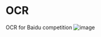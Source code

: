 # OCR
OCR for Baidu competition
![image](https://github.com/hedongya/OCR/blob/master/results/CTCloss.png)
